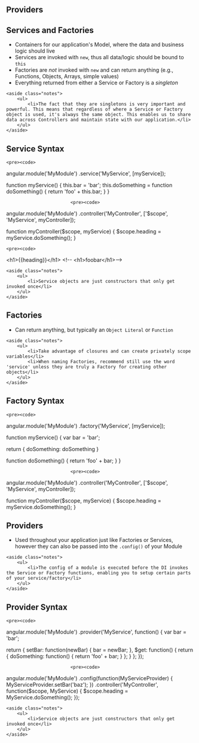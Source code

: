 <section>
    <h1>Providers</h1>
</section>

<section>
    <h2>Services and Factories</h2>
    <ul>
        <li>Containers for our application's Model, where the data and business logic should live</li>
        <li>Services are invoked with <code class="snippet">new</code>, thus all data/logic should be bound to <code class="snippet">this</code></li>
        <li>Factories are <em>not</em> invoked with <code class="snippet">new</code> and can return anything (e.g., Functions, Objects, Arrays, simple values)</li>
        <li>Everything returned from either a Service or Factory is a <em>singleton</em></li>
    </ul>

    <aside class="notes">
        <ul>
            <li>The fact that they are singletons is very important and powerful. This means that regardless of where a Service or Factory object is used, it's always the same object. This enables us to share data across Controllers and maintain state with our application.</li>
        </ul>
    </aside>
</section>

<section>
    <h2>Service Syntax</h2>

    <pre><code>
angular.module('MyModule')
.service('MyService', [myService]);

function myService() {
this.bar = 'bar';
this.doSomething = function doSomething() {
return 'foo' + this.bar;
}
}
    </code></pre>

                            <pre><code>
angular.module('MyModule')
.controller('MyController', ['$scope', 'MyService', myController]);

function myController($scope, myService) {
$scope.heading = myService.doSomething();
}
    </code></pre>

    <pre><code>
&lt;h1&gt;{{heading}}&lt;/h1&gt; &lt;!-- &lt;h1&gt;foobar&lt;/h1&gt;--&gt;
    </code></pre>

    <aside class="notes">
        <ul>
            <li>Service objects are just constructors that only get invoked once</li>
        </ul>
    </aside>
</section>

<section>
    <h2>Factories</h2>
    <ul>
        <li>Can return anything, but typically an <code class="snippet">Object Literal</code> or <code class="snippet">Function</code></li>
    </ul>

    <aside class="notes">
        <ul>
            <li>Take advantage of closures and can create privately scope variables</li>
            <li>When naming Factories, recommend still use the word 'service' unless they are truly a Factory for creating other objects</li>
        </ul>
    </aside>
</section>

<section>
    <h2>Factory Syntax</h2>

    <pre><code>
angular.module('MyModule')
.factory('MyService', [myService]);

function myService() {
var bar = 'bar';

return {
doSomething: doSomething
}

function doSomething() {
return 'foo' + bar;
}
}
    </code></pre>

                            <pre><code>
angular.module('MyModule')
.controller('MyController', ['$scope', 'MyService', myController]);

function myController($scope, myService) {
$scope.heading = myService.doSomething();
}
    </code></pre>
</section>

<section>
    <h2>Providers</h2>
    <ul>
        <li>Used throughout your application just like Factories or Services, however they can also be passed into the <code class="snippet">.config()</code> of your Module</li>
    </ul>

    <aside class="notes">
        <ul>
            <li>The config of a module is executed before the DI invokes the Service or Factory functions, enabling you to setup certain parts of your service/factory</li>
        </ul>
    </aside>
</section>

<section>
    <h2>Provider Syntax</h2>

    <pre><code>
angular.module('MyModule')
.provider('MyService', function() {
var bar = 'bar';

return {
setBar: function(newBar) { bar = newBar; },
$get: function() {
return {
doSomething: function() { return 'foo' + bar; }
};
}
};
});
    </code></pre>

                            <pre><code>
angular.module('MyModule')
.config(function(MyServiceProvider) {
MyServiceProvider.setBar('baz');
})
.controller('MyController', function($scope, MyService) {
$scope.heading = MyService.doSomething();
});
    </code></pre>

    <aside class="notes">
        <ul>
            <li>Service objects are just constructors that only get invoked once</li>
        </ul>
    </aside>
</section>
